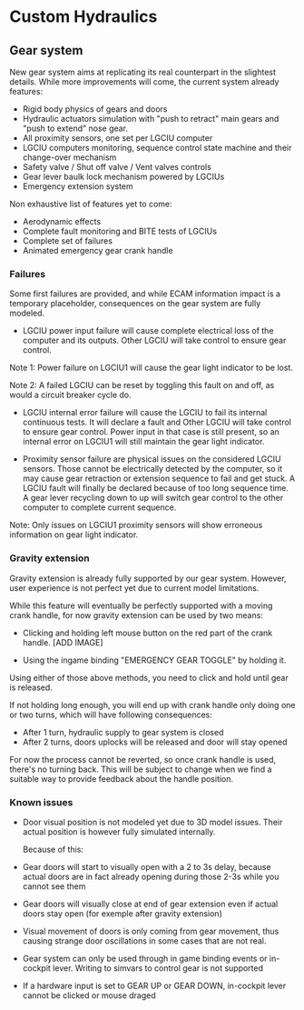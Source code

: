 # Custom Hydraulics

## Gear system
New gear system aims at replicating its real counterpart in the slightest details. While more improvements will come, the current system already features:

- Rigid body physics of gears and doors
- Hydraulic actuators simulation with "push to retract" main gears and "push to extend" nose gear. 
- All proximity sensors, one set per LGCIU computer
- LGCIU computers monitoring, sequence control state machine and their change-over mechanism
- Safety valve / Shut off valve / Vent valves controls
- Gear lever baulk lock mechanism powered by LGCIUs
- Emergency extension system

Non exhaustive list of features yet to come:

- Aerodynamic effects
- Complete fault monitoring and BITE tests of LGCIUs
- Complete set of failures
- Animated emergency gear crank handle
  

### Failures
Some first failures are provided, and while ECAM information impact is a temporary placeholder, consequences on the gear system are fully modeled.

- LGCIU power input failure will cause complete electrical loss of the computer and its outputs. Other LGCIU will take control to ensure gear control. 

Note 1: Power failure on LGCIU1 will cause the gear light indicator to be lost.

Note 2: A failed LGCIU can be reset by toggling this fault on and off, as would a circuit breaker cycle do.

- LGCIU internal error failure will cause the LGCIU to fail its internal continuous tests. It will declare a fault and Other LGCIU will take control to ensure gear control. Power input in that case is still present, so an internal error on LGCIU1 will still maintain the gear light indicator.

- Proximity sensor failure are physical issues on the considered LGCIU sensors. Those cannot be electrically detected by the computer, so it may cause gear retraction or extension sequence to fail and get stuck. A LGCIU fault will finally be declared because of too long sequence time. A gear lever recycling down to up will switch gear control to the other computer to complete current sequence.

Note: Only issues on LGCIU1 proximity sensors will show erroneous information on gear light indicator.


### Gravity extension
Gravity extension is already fully supported by our gear system. However, user experience is not perfect yet due to current model limitations.

While this feature will eventually be perfectly supported with a moving crank handle, for now gravity extension can be used by two means:

- Clicking and holding left mouse button on the red part of the crank handle.
    [ADD IMAGE]
    
- Using the ingame binding "EMERGENCY GEAR TOGGLE" by holding it.
  
Using either of those above methods, you need to click and hold until gear is released. 

If not holding long enough, you will end up with crank handle only doing one or two turns, which will have following consequences:

- After 1 turn, hydraulic supply to gear system is closed
- After 2 turns, doors uplocks will be released and door will stay opened

For now the process cannot be reverted, so once crank handle is used, there's no turning back. This will be subject to change when we find a suitable way to provide feedback about the handle position.

### Known issues
- Door visual position is not modeled yet due to 3D model issues. Their actual position is however fully simulated internally.

  Because of this:
  
 - Gear doors will start to visually open with a 2 to 3s delay, because actual doors are in fact already opening during those 2-3s while you cannot see them
 - Gear doors will visually close at end of gear extension even if actual doors stay open (for exemple after gravity extension)
 - Visual movement of doors is only coming from gear movement, thus causing strange door oscillations in some cases that are not real.
 
- Gear system can only be used through in game binding events or in-cockpit lever. Writing to simvars to control gear is not supported
- If a hardware input is set to GEAR UP or GEAR DOWN, in-cockpit lever cannot be clicked or mouse draged
